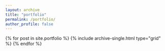 ```yaml
---
layout: archive
title: "portfolio"
permalink: /portfolio/
author_profile: false
---
```


<div class="grid__wrapper">
  {% for post in site.portfolio %}
    {% include archive-single.html type="grid" %}
  {% endfor %}
</div>
